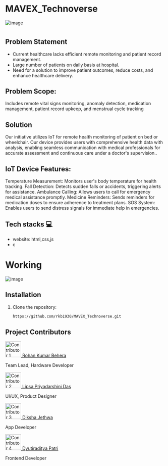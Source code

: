 # MAVEX_Technoverse

![image](https://github.com/user-attachments/assets/e0eef48f-cf30-4d7c-9636-9c87042f82e2)


<h1 align="center">
  
## Problem Statement
- Current healthcare lacks efficient remote monitoring and patient record management. 
- Large number of patients on daily basis at hospital.
- Need for a solution to improve patient outcomes, reduce costs, and enhance healthcare delivery.

## Problem Scope: 
Includes remote vital signs monitoring, anomaly detection, medication management, patient record upkeep, and menstrual cycle tracking

## Solution
Our initiative utilizes IoT for remote health monitoring of patient on bed or wheelchair. 
Our device provides users with comprehensive health data with analysis, enabling seamless communication with medical professionals for accurate assessment and continuous care under a doctor's supervision..

## IoT Device Features:
Temperature Measurement: Monitors user's body temperature for health tracking.
Fall Detection: Detects sudden falls or accidents, triggering alerts for assistance.
Ambulance Calling: Allows users to call for emergency medical assistance promptly.
Medicine Reminders: Sends reminders for medication doses to ensure adherence to treatment plans.
SOS System: Enables users to send distress signals for immediate help in emergencies.


## Tech stacks 💻
* website: html,css,js
* c

# Working
![image](https://github.com/user-attachments/assets/a2366b1a-7d43-4198-8983-741a807e538b)


## Installation

1. Clone the repository:
   ```bash
   https://github.com/rkb1930/MAVEX_Technoverse.git

<h2>Project Contributors</h2>

<!-- Contributor 1 -->
<a href="https://github.com/rkb1930">
  <img src="https://github.com/rkb1930.png" width="50" height="50" alt="Contributor 1">
</a>
<a href="https://github.com/rkb1930">Rohan Kumar Behera</a>
<p>Team Lead, Hardware Developer</p>

<!-- Contributor 2 -->
<a href="https://github.com/lipsa15"> 
  <img src="https://github.com/lipsa15.png" width="50" height="50" alt="Contributor 2">
</a>
<a href="https://github.com/lipsa15">Lipsa Priyadarshini Das</a>
<p>UI/UX, Product Designer</p>

<!-- Contributor 3 -->
<a href="https://github.com/Diksha566">
  <img src="https://github.com/Diksha566.png" width="50" height="50" alt="Contributor 3">
</a>
<a href="https://github.com/Diksha566">Diksha Jethwa</a>
<p>App Developer</p>

<!-- Contributor 4 -->
<a href="https://github.com/Dyutiraditya">
  <img src="https://github.com/Dyutiraditya.png" width="50" height="50" alt="Contributor 4">
</a>
<a href="https://github.com/Dyutiraditya">Dyutiraditya Patri</a>
<p>Frontend Developer</p>


